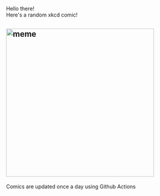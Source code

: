 Hello there! <br>Here's a random xkcd comic!<br>
## <img src="https://imgs.xkcd.com/comics/grownups.png" alt="meme" width="400"/><br>
Comics are updated once a day using Github Actions